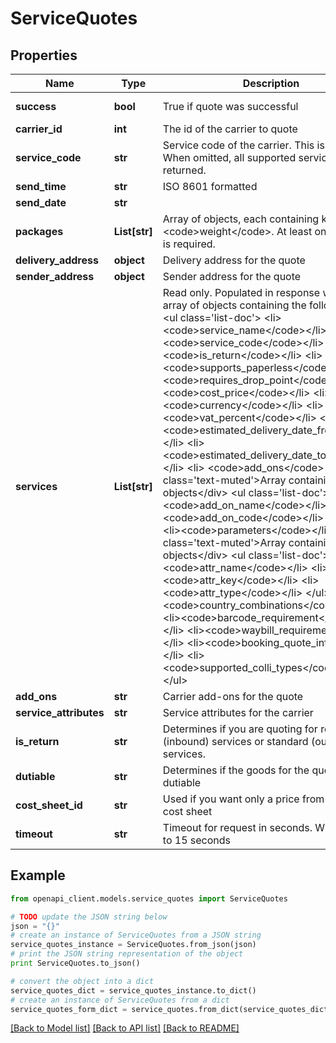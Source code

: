 # ServiceQuotes


## Properties
Name | Type | Description | Notes
------------ | ------------- | ------------- | -------------
**success** | **bool** | True if quote was successful | [optional] [readonly] 
**carrier_id** | **int** | The id of the carrier to quote | [optional] 
**service_code** | **str** | Service code of the carrier. This is optional. When omitted, all supported services will be returned. | [optional] 
**send_time** | **str** | ISO 8601 formatted | [optional] 
**send_date** | **str** |  | [optional] 
**packages** | **List[str]** | Array of objects, each containing key &lt;code&gt;weight&lt;/code&gt;. At least one package is required. | [optional] 
**delivery_address** | **object** | Delivery address for the quote | [optional] 
**sender_address** | **object** | Sender address for the quote | [optional] 
**services** | **List[str]** | Read only. Populated in response with an array of objects containing the following keys: &lt;ul class&#x3D;&#39;list-doc&#39;&gt;  &lt;li&gt;&lt;code&gt;service_name&lt;/code&gt;&lt;/li&gt;  &lt;li&gt;&lt;code&gt;service_code&lt;/code&gt;&lt;/li&gt;  &lt;li&gt;&lt;code&gt;is_return&lt;/code&gt;&lt;/li&gt;    &lt;li&gt;&lt;code&gt;supports_paperless&lt;/code&gt;&lt;/li&gt;    &lt;li&gt;&lt;code&gt;requires_drop_point&lt;/code&gt;&lt;/li&gt;    &lt;li&gt;&lt;code&gt;cost_price&lt;/code&gt;&lt;/li&gt;    &lt;li&gt;&lt;code&gt;currency&lt;/code&gt;&lt;/li&gt;    &lt;li&gt;&lt;code&gt;vat_percent&lt;/code&gt;&lt;/li&gt;    &lt;li&gt;&lt;code&gt;estimated_delivery_date_from&lt;/code&gt;&lt;/li&gt;    &lt;li&gt;&lt;code&gt;estimated_delivery_date_to&lt;/code&gt;&lt;/li&gt;    &lt;li&gt;    &lt;code&gt;add_ons&lt;/code&gt; &lt;div class&#x3D;&#39;text-muted&#39;&gt;Array containing objects&lt;/div&gt;   &lt;ul class&#x3D;&#39;list-doc&#39;&gt;     &lt;li&gt;&lt;code&gt;add_on_name&lt;/code&gt;&lt;/li&gt;     &lt;li&gt;&lt;code&gt;add_on_code&lt;/code&gt;&lt;/li&gt;   &lt;/ul&gt; &lt;/li&gt;    &lt;li&gt;&lt;code&gt;parameters&lt;/code&gt;&lt;/li&gt; &lt;div class&#x3D;&#39;text-muted&#39;&gt;Array containing objects&lt;/div&gt;    &lt;ul class&#x3D;&#39;list-doc&#39;&gt;     &lt;li&gt;&lt;code&gt;attr_name&lt;/code&gt;&lt;/li&gt;     &lt;li&gt;&lt;code&gt;attr_key&lt;/code&gt;&lt;/li&gt;     &lt;li&gt;&lt;code&gt;attr_type&lt;/code&gt;&lt;/li&gt;    &lt;/ul&gt;    &lt;li&gt;&lt;code&gt;country_combinations&lt;/code&gt;&lt;/li&gt;    &lt;li&gt;&lt;code&gt;barcode_requirement&lt;/code&gt;&lt;/li&gt;    &lt;li&gt;&lt;code&gt;waybill_requirement&lt;/code&gt;&lt;/li&gt;    &lt;li&gt;&lt;code&gt;booking_quote_info&lt;/code&gt;&lt;/li&gt;    &lt;li&gt;&lt;code&gt;supported_colli_types&lt;/code&gt;&lt;/li&gt;  &lt;/ul&gt; | [optional] [readonly] 
**add_ons** | **str** | Carrier add-ons for the quote | [optional] 
**service_attributes** | **str** | Service attributes for the carrier | [optional] 
**is_return** | **str** | Determines if you are quoting for return (inbound) services or standard (outbound) services. | [optional] 
**dutiable** | **str** | Determines if the goods for the quote are dutiable | [optional] 
**cost_sheet_id** | **str** | Used if you want only a price from a specific cost sheet | [optional] 
**timeout** | **str** | Timeout for request in seconds. Will default to 15 seconds | [optional] 

## Example

```python
from openapi_client.models.service_quotes import ServiceQuotes

# TODO update the JSON string below
json = "{}"
# create an instance of ServiceQuotes from a JSON string
service_quotes_instance = ServiceQuotes.from_json(json)
# print the JSON string representation of the object
print ServiceQuotes.to_json()

# convert the object into a dict
service_quotes_dict = service_quotes_instance.to_dict()
# create an instance of ServiceQuotes from a dict
service_quotes_form_dict = service_quotes.from_dict(service_quotes_dict)
```
[[Back to Model list]](../README.md#documentation-for-models) [[Back to API list]](../README.md#documentation-for-api-endpoints) [[Back to README]](../README.md)


